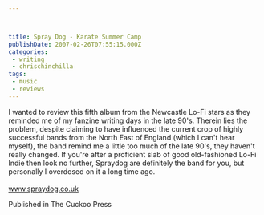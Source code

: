 ```yaml
---



title: Spray Dog - Karate Summer Camp
publishDate: 2007-02-26T07:55:15.000Z
categories:
 - writing
 - chrischinchilla
tags: 
 - music 
 - reviews
---
```


I wanted to review this fifth album from the Newcastle Lo-Fi stars as they reminded me of my fanzine writing days in the late 90's. Therein lies the problem, despite claiming to have influenced the current crop of highly successful bands from the North East of England (which I can't hear myself), the band remind me a little too much of the late 90's, they haven't really changed. If you're after a proficient slab of good old-fashioned Lo-Fi Indie then look no further, Spraydog are definitely the band for you, but personally I overdosed on it a long time ago.<br><br><a href=https://www.spraydog.co.uk target=_blank>www.spraydog.co.uk</a>

Published in The Cuckoo Press
